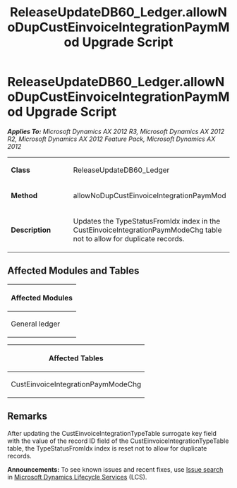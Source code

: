 ﻿---
title: ReleaseUpdateDB60_Ledger.allowNoDupCustEinvoiceIntegrationPaymMod Upgrade Script
TOCTitle: ReleaseUpdateDB60_Ledger.allowNoDupCustEinvoiceIntegrationPaymMod Upgrade Script
ms:assetid: ae3fcfab-6b27-1af5-604b-a7be235a6b4a
ms:mtpsurl: https://msdn.microsoft.com/en-us/library/JJ686533(v=AX.60)
ms:contentKeyID: 49710488
ms.date: 05/18/2015
mtps_version: v=AX.60
---

# ReleaseUpdateDB60\_Ledger.allowNoDupCustEinvoiceIntegrationPaymMod Upgrade Script 


_**Applies To:** Microsoft Dynamics AX 2012 R3, Microsoft Dynamics AX 2012 R2, Microsoft Dynamics AX 2012 Feature Pack, Microsoft Dynamics AX 2012_

<table>
<colgroup>
<col style="width: 50%" />
<col style="width: 50%" />
</colgroup>
<tbody>
<tr class="odd">
<td><p><strong>Class</strong></p></td>
<td><p>ReleaseUpdateDB60_Ledger</p></td>
</tr>
<tr class="even">
<td><p><strong>Method</strong></p></td>
<td><p>allowNoDupCustEinvoiceIntegrationPaymMod</p></td>
</tr>
<tr class="odd">
<td><p><strong>Description</strong></p></td>
<td><p>Updates the TypeStatusFromIdx index in the CustEinvoiceIntegrationPaymModeChg table not to allow for duplicate records.</p></td>
</tr>
</tbody>
</table>


## Affected Modules and Tables

<table>
<colgroup>
<col style="width: 100%" />
</colgroup>
<thead>
<tr class="header">
<th><p>Affected Modules</p></th>
</tr>
</thead>
<tbody>
<tr class="odd">
<td><p>General ledger</p></td>
</tr>
</tbody>
</table>


<table>
<colgroup>
<col style="width: 100%" />
</colgroup>
<thead>
<tr class="header">
<th><p>Affected Tables</p></th>
</tr>
</thead>
<tbody>
<tr class="odd">
<td><p>CustEinvoiceIntegrationPaymModeChg</p></td>
</tr>
</tbody>
</table>


## Remarks

After updating the CustEinvoiceIntegrationTypeTable surrogate key field with the value of the record ID field of the CustEinvoiceIntegrationTypeTable table, the TypeStatusFromIdx index is reset not to allow for duplicate records.

  
**Announcements:** To see known issues and recent fixes, use [Issue search](http://go.microsoft.com/fwlink/?linkid=389258) in [Microsoft Dynamics Lifecycle Services](http://go.microsoft.com/fwlink/?linkid=306505) (LCS).

